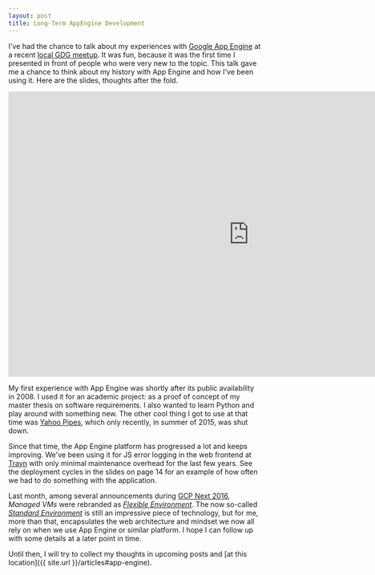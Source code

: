 ```yaml
---
layout: post
title: Long-Term AppEngine Development
---
```


I've had the chance to talk about my experiences with [Google App Engine][gae] at a recent [local GDG meetup][meetup]. It was fun, because it was the first time I presented in front of people who were very new to the topic. This talk gave me a chance to think about my history with App Engine and how I've been using it. Here are the slides, thoughts after the fold.

<iframe src="https://docs.google.com/presentation/d/1jfcL4YtpVFLOrz6SgnuRYTQe5CJYmWZkQ23wUOzCZuc/embed?start=false&loop=false&delayms=3000" frameborder="0" width="960" height="569" allowfullscreen="true" mozallowfullscreen="true" webkitallowfullscreen="true"></iframe>
<br/>

My first experience with App Engine was shortly after its public availability in 2008. I used it for an academic project: as a proof of concept of my master thesis on software requirements. I also wanted to learn Python and play around with something new. The other cool thing I got to use at that time was [Yahoo Pipes][pipes], which only recently, in summer of 2015, was shut down.

Since that time, the App Engine platform has progressed a lot and keeps improving. We've been using it for JS error logging in the web frontend at [Trayn][trayn] with only minimal maintenance overhead for the last few years. See the deployment cycles in the slides on page 14 for an example of how often we had to do something with the application.

Last month, among several announcements during [GCP Next 2016][gcp-next], _Managed VMs_ were rebranded as [_Flexible Environment_][gae-flexible]. The now so-called [_Standard Environment_][gae-standard] is still an impressive piece of technology, but for me, more than that, encapsulates the web architecture and mindset we now all rely on when we use App Engine or similar platform. I hope I can follow up with some details at a later point in time.

Until then, I will try to collect my thoughts in upcoming posts and [at this location]({{ site.url }}/articles#app-engine).


[gae-flexible]: https://cloud.google.com/appengine/docs/flexible/
[gae-standard]: https://cloud.google.com/appengine/docs/about-the-standard-environment
[gae]: https://cloud.google.com/appengine/
[gcp-next]: https://cloudplatformonline.com/Next2016.html
[meetup]: http://www.meetup.com/GDG-Vienna/events/229686731/
[pipes]: https://en.wikipedia.org/wiki/Yahoo!_Pipes
[trayn]: http://www.trayn.com

